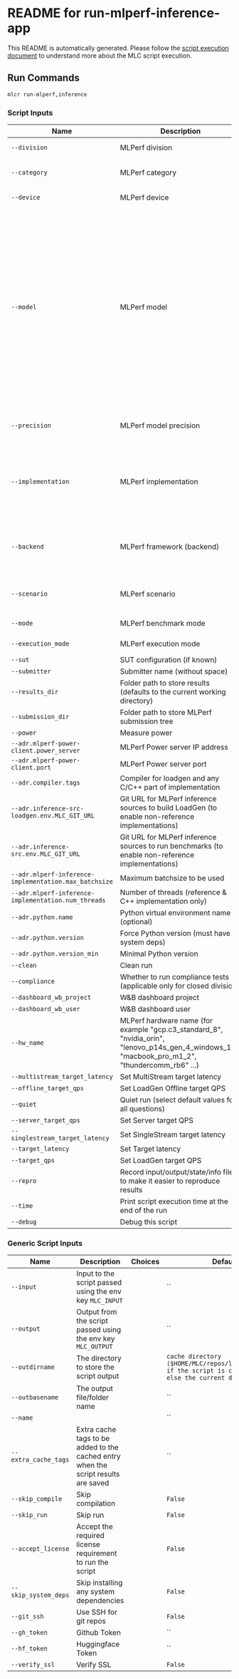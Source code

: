 # README for run-mlperf-inference-app
This README is automatically generated. Please follow the [script execution document](https://docs.mlcommons.org/mlcflow/targets/script/execution-flow/) to understand more about the MLC script execution.

## Run Commands

```bash
mlcr run-mlperf,inference
```

### Script Inputs

| Name | Description | Choices | Default |
|------|-------------|---------|------|
| `--division` | MLPerf division | ['open', 'closed'] | `open` |
| `--category` | MLPerf category | ['edge', 'datacenter', 'network'] | `edge` |
| `--device` | MLPerf device | ['cpu', 'cuda', 'rocm', 'qaic'] | `cpu` |
| `--model` | MLPerf model | ['resnet50', 'retinanet', 'bert-99', 'bert-99.9', '3d-unet-99', '3d-unet-99.9', 'rnnt', 'dlrm-v2-99', 'dlrm-v2-99.9', 'gptj-99', 'gptj-99.9', 'sdxl', 'llama2-70b-99', 'llama2-70b-99.9', 'mixtral-8x7b', 'mobilenet', 'efficientnet', 'rgat', 'llama3_1-405b', 'pointpainting'] | `resnet50` |
| `--precision` | MLPerf model precision | ['float32', 'float16', 'bfloat16', 'int8', 'uint8'] | `` |
| `--implementation` | MLPerf implementation | ['mlcommons-python', 'mlcommons-cpp', 'nvidia', 'intel', 'qualcomm', 'ctuning-cpp-tflite'] | `reference` |
| `--backend` | MLPerf framework (backend) | ['onnxruntime', 'tf', 'pytorch', 'deepsparse', 'tensorrt', 'glow', 'tvm-onnx'] | `onnxruntime` |
| `--scenario` | MLPerf scenario | ['Offline', 'Server', 'SingleStream', 'MultiStream'] | `Offline` |
| `--mode` | MLPerf benchmark mode | ['', 'accuracy', 'performance'] | `` |
| `--execution_mode` | MLPerf execution mode | ['test', 'fast', 'valid'] | `test` |
| `--sut` | SUT configuration (if known) |  | `` |
| `--submitter` | Submitter name (without space) |  | `MLCommons` |
| `--results_dir` | Folder path to store results (defaults to the current working directory) |  | `` |
| `--submission_dir` | Folder path to store MLPerf submission tree |  | `` |
| `--power` | Measure power | ['yes', 'no'] | `no` |
| `--adr.mlperf-power-client.power_server` | MLPerf Power server IP address |  | `192.168.0.15` |
| `--adr.mlperf-power-client.port` | MLPerf Power server port |  | `4950` |
| `--adr.compiler.tags` | Compiler for loadgen and any C/C++ part of implementation |  | `` |
| `--adr.inference-src-loadgen.env.MLC_GIT_URL` | Git URL for MLPerf inference sources to build LoadGen (to enable non-reference implementations) |  | `` |
| `--adr.inference-src.env.MLC_GIT_URL` | Git URL for MLPerf inference sources to run benchmarks (to enable non-reference implementations) |  | `` |
| `--adr.mlperf-inference-implementation.max_batchsize` | Maximum batchsize to be used |  | `` |
| `--adr.mlperf-inference-implementation.num_threads` | Number of threads (reference & C++ implementation only) |  | `` |
| `--adr.python.name` | Python virtual environment name (optional) |  | `` |
| `--adr.python.version` | Force Python version (must have all system deps) |  | `` |
| `--adr.python.version_min` | Minimal Python version |  | `3.8` |
| `--clean` | Clean run |  | `False` |
| `--compliance` | Whether to run compliance tests (applicable only for closed division) | ['yes', 'no'] | `no` |
| `--dashboard_wb_project` | W&B dashboard project |  | `` |
| `--dashboard_wb_user` | W&B dashboard user |  | `` |
| `--hw_name` | MLPerf hardware name (for example "gcp.c3_standard_8", "nvidia_orin", "lenovo_p14s_gen_4_windows_11", "macbook_pro_m1_2", "thundercomm_rb6" ...) |  | `` |
| `--multistream_target_latency` | Set MultiStream target latency |  | `` |
| `--offline_target_qps` | Set LoadGen Offline target QPS |  | `` |
| `--quiet` | Quiet run (select default values for all questions) |  | `True` |
| `--server_target_qps` | Set Server target QPS |  | `` |
| `--singlestream_target_latency` | Set SingleStream target latency |  | `` |
| `--target_latency` | Set Target latency |  | `` |
| `--target_qps` | Set LoadGen target QPS |  | `` |
| `--repro` | Record input/output/state/info files to make it easier to reproduce results |  | `False` |
| `--time` | Print script execution time at the end of the run |  | `True` |
| `--debug` | Debug this script |  | `False` |
### Generic Script Inputs

| Name | Description | Choices | Default |
|------|-------------|---------|------|
| `--input` | Input to the script passed using the env key `MLC_INPUT` |  | `` |
| `--output` | Output from the script passed using the env key `MLC_OUTPUT` |  | `` |
| `--outdirname` | The directory to store the script output |  | `cache directory ($HOME/MLC/repos/local/cache/<>) if the script is cacheable or else the current directory` |
| `--outbasename` | The output file/folder name |  | `` |
| `--name` |  |  | `` |
| `--extra_cache_tags` | Extra cache tags to be added to the cached entry when the script results are saved |  | `` |
| `--skip_compile` | Skip compilation |  | `False` |
| `--skip_run` | Skip run |  | `False` |
| `--accept_license` | Accept the required license requirement to run the script |  | `False` |
| `--skip_system_deps` | Skip installing any system dependencies |  | `False` |
| `--git_ssh` | Use SSH for git repos |  | `False` |
| `--gh_token` | Github Token |  | `` |
| `--hf_token` | Huggingface Token |  | `` |
| `--verify_ssl` | Verify SSL |  | `False` |
